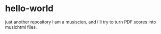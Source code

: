 # hello-world
just another repository
I am a musiscien, and i'll try to turn PDF scores into musichtml files.
